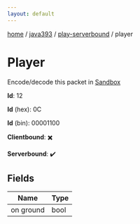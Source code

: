```yaml
---
layout: default
---
```


[home](/)  /  [java393](/protocol/java393)  /  [play-serverbound](/protocol/java393/play-serverbound)  /  player

# Player

Encode/decode this packet in [Sandbox](../../../sandbox/java393#PlayServerbound.Player)

**Id**: 12

**Id** (hex): 0C

**Id** (bin): 00001100

**Clientbound**: ✖️

**Serverbound**: ✔️

## Fields

Name | Type
---|---
on ground | bool
